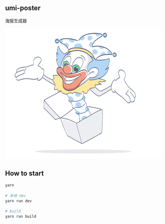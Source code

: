 ## umi-poster

海报生成器

![pic](./pic.jpg)

## How to start

```bash
yarn

# 本地 dev
yarn run dev

# build
yarn run build
```